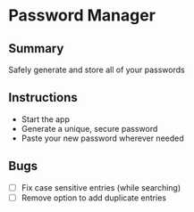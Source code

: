 # Password Manager

## Summary
Safely generate and store all of your passwords

## Instructions
- Start the app
- Generate a unique, secure password
- Paste your new password wherever needed

## Bugs
- [ ] Fix case sensitive entries (while searching)
- [ ] Remove option to add duplicate entries
